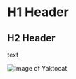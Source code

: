 # H1 Header
## H2 Header

text

![Image of Yaktocat](https://octodex.github.com/images/yaktocat.png)
